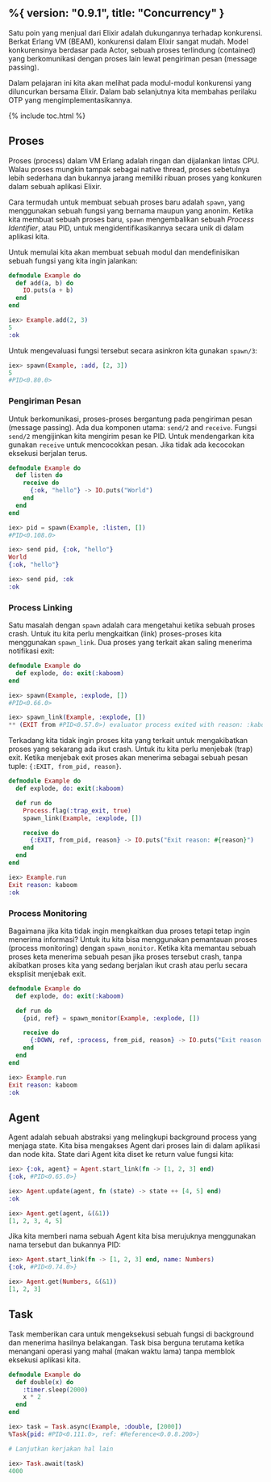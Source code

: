 %{
  version: "0.9.1",
  title: "Concurrency"
}
---

Satu poin yang menjual dari Elixir adalah dukungannya terhadap konkurensi. Berkat Erlang VM (BEAM), konkurensi dalam Elixir sangat mudah.  Model konkurensinya berdasar pada Actor, sebuah proses terlindung (contained) yang berkomunikasi dengan proses lain lewat pengiriman pesan (message passing). 

Dalam pelajaran ini kita akan melihat pada modul-modul konkurensi yang diluncurkan bersama Elixir.  Dalam bab selanjutnya kita membahas perilaku OTP yang mengimplementasikannya.

{% include toc.html %}

## Proses

Proses (process) dalam VM Erlang adalah ringan dan dijalankan lintas CPU.  Walau proses mungkin tampak sebagai native thread, proses sebetulnya lebih sederhana dan bukannya jarang memiliki ribuan proses yang konkuren dalam sebuah aplikasi Elixir.

Cara termudah untuk membuat sebuah proses baru adalah `spawn`, yang menggunakan sebuah fungsi yang bernama maupun yang anonim.  Ketika kita membuat sebuah proses baru, `spawn` mengembalikan sebuah _Process Identifier_, atau PID, untuk mengidentifikasikannya secara unik di dalam aplikasi kita.

Untuk memulai kita akan membuat sebuah modul dan mendefinisikan sebuah fungsi yang kita ingin jalankan:

```elixir
defmodule Example do
  def add(a, b) do
    IO.puts(a + b)
  end
end

iex> Example.add(2, 3)
5
:ok
```

Untuk mengevaluasi fungsi tersebut secara asinkron kita gunakan `spawn/3`:

```elixir
iex> spawn(Example, :add, [2, 3])
5
#PID<0.80.0>
```

### Pengiriman Pesan

Untuk berkomunikasi, proses-proses bergantung pada pengiriman pesan (message passing).  Ada dua komponen utama: `send/2` and `receive`.  Fungsi `send/2` mengijinkan kita mengirim pesan ke PID.  Untuk mendengarkan kita gunakan `receive` untuk mencocokkan pesan.  Jika tidak ada kecocokan eksekusi berjalan terus.

```elixir
defmodule Example do
  def listen do
    receive do
      {:ok, "hello"} -> IO.puts("World")
    end
  end
end

iex> pid = spawn(Example, :listen, [])
#PID<0.108.0>

iex> send pid, {:ok, "hello"}
World
{:ok, "hello"}

iex> send pid, :ok
:ok
```

### Process Linking

Satu masalah dengan `spawn` adalah cara mengetahui ketika sebuah proses crash.  Untuk itu kita perlu mengkaitkan (link) proses-proses kita menggunakan `spawn_link`.  Dua proses yang terkait akan saling menerima notifikasi exit:

```elixir
defmodule Example do
  def explode, do: exit(:kaboom)
end

iex> spawn(Example, :explode, [])
#PID<0.66.0>

iex> spawn_link(Example, :explode, [])
** (EXIT from #PID<0.57.0>) evaluator process exited with reason: :kaboom
```

Terkadang kita tidak ingin proses kita yang terkait untuk mengakibatkan proses yang sekarang ada ikut crash.  Untuk itu kita perlu menjebak (trap) exit.  Ketika menjebak exit proses akan menerima sebagai sebuah pesan tuple: `{:EXIT, from_pid, reason}`.

```elixir
defmodule Example do
  def explode, do: exit(:kaboom)

  def run do
    Process.flag(:trap_exit, true)
    spawn_link(Example, :explode, [])

    receive do
      {:EXIT, from_pid, reason} -> IO.puts("Exit reason: #{reason}")
    end
  end
end

iex> Example.run
Exit reason: kaboom
:ok
```

### Process Monitoring

Bagaimana jika kita tidak ingin mengkaitkan dua proses tetapi tetap ingin menerima informasi? Untuk itu kita bisa menggunakan pemantauan proses (process monitoring) dengan `spawn_monitor`. Ketika kita memantau sebuah proses keta menerima sebuah pesan jika proses tersebut crash, tanpa akibatkan proses kita yang sedang berjalan ikut crash atau perlu secara eksplisit menjebak exit.

```elixir
defmodule Example do
  def explode, do: exit(:kaboom)

  def run do
    {pid, ref} = spawn_monitor(Example, :explode, [])

    receive do
      {:DOWN, ref, :process, from_pid, reason} -> IO.puts("Exit reason: #{reason}")
    end
  end
end

iex> Example.run
Exit reason: kaboom
:ok
```

## Agent

Agent adalah sebuah abstraksi yang melingkupi background process yang menjaga state.  Kita bisa mengakses Agent dari proses lain di dalam aplikasi dan node kita.  State dari Agent kita diset ke return value fungsi kita:

```elixir
iex> {:ok, agent} = Agent.start_link(fn -> [1, 2, 3] end)
{:ok, #PID<0.65.0>}

iex> Agent.update(agent, fn (state) -> state ++ [4, 5] end)
:ok

iex> Agent.get(agent, &(&1))
[1, 2, 3, 4, 5]
```

Jika kita memberi nama sebuah Agent kita bisa merujuknya menggunakan nama tersebut dan bukannya PID:

```elixir
iex> Agent.start_link(fn -> [1, 2, 3] end, name: Numbers)
{:ok, #PID<0.74.0>}

iex> Agent.get(Numbers, &(&1))
[1, 2, 3]
```

## Task

Task memberikan cara untuk mengeksekusi sebuah fungsi di background dan menerima hasilnya belakangan.  Task bisa berguna terutama ketika menangani operasi yang mahal (makan waktu lama) tanpa memblok eksekusi aplikasi kita.

```elixir
defmodule Example do
  def double(x) do
    :timer.sleep(2000)
    x * 2
  end
end

iex> task = Task.async(Example, :double, [2000])
%Task{pid: #PID<0.111.0>, ref: #Reference<0.0.8.200>}

# Lanjutkan kerjakan hal lain

iex> Task.await(task)
4000
```
